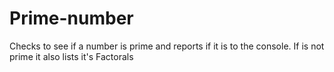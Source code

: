# Prime-number
Checks to see if a number is prime and reports if it is to the console. If is not prime it also lists it's Factorals
